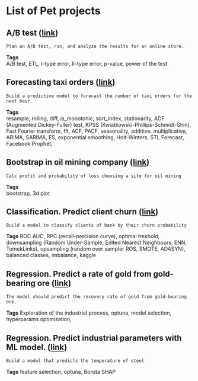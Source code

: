 # List of Pet projects

## A/B test ([link](https://github.com/RadarYV/Pet-projects/blob/main/AB%20test%20of%20conversion%20rate/AB-test_YP.ipynb))
	Plan an A/B test, run, and analyze the results for an online store.
__Tags__  
	A/B test, ETL, I-type error, II-type error, p-value, power of the test


## Forecasting taxi orders ([link](https://github.com/RadarYV/Pet-projects/blob/main/Forecasting/Forecasting_taxi_orders.ipynb))
	Build a predictive model to forecast the number of taxi orders for the next hour
**Tags**  
	resample, rolling, diff, is_monotonic, sort_index, stationarity, ADF (Augmented Dickey-Fuller) test, KPSS (Kwiatkowski-Phillips-Schmidt-Shin), Fast Fourier transform, fft, ACF, PACF, seasonality, additive, multiplicative, ARIMA, SARIMA, ES, exponential smoothing, Holt-Winters, STL Forecast, Facebook Prophet, 


## Bootstrap in oil mining company ([link](https://github.com/RadarYV/Pet-projects/blob/main/Bootstrap/geo_bootstrap.ipynb))
	Calc profit and probability of loss choosing a site for oil mining
**Tags**  
	bootstrap, 3d plot


## Classification. Predict client churn ([link](https://github.com/RadarYV/Pet-projects/blob/main/Classification/classification_churn.ipynb))
	Build a model to classify clients of bank by their churn probability
**Tags**
	ROC AUC, RPC (recall-precision curve), optimal treshold, downsampling (Random Under-Sample, Edited Nearest Neighbours, ENN, TomekLinks), upsampling (random over sampler ROS, SMOTE, ADASYN), balanced classes, imbalance, kaggle

## Regression. Predict a rate of gold from gold-bearing ore ([link](https://github.com/RadarYV/Pet-projects/blob/main/Regression/gold_recovery.ipynb))
	The model should predict the recovery rate of gold from gold-bearing ore.
**Tags**
	Exploration of the industrial process, optuna, model selection, hyperparams optimization, 

## Regression. Predict industrial parameters with ML model. ([link](https://github.com/RadarYV/Pet-projects/blob/main/Boruta%20SHAP%20%2B%20regression/steel.ipynb))
	Build a model that predicts the temperature of steel
**Tags**
	feature selection, optuna, Boruta SHAP